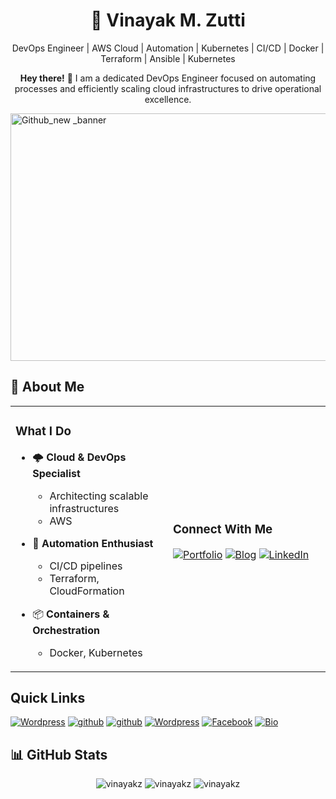 # <div align="center">🚀 **Vinayak M. Zutti**</div>
<div align="center">
    
DevOps Engineer | AWS Cloud | Automation | Kubernetes | CI/CD | Docker | Terraform | Ansible | Kubernetes 
 <p><strong>Hey there!</strong> 👋 I am a dedicated DevOps Engineer focused on automating processes and efficiently scaling cloud infrastructures to drive operational excellence.</p>
</div>
  
<img width="1584" height="396" alt="Github_new _banner" src="https://github.com/user-attachments/assets/e5278294-ea3c-42ca-8363-f37b0ff3afee" />


<br>

## 💫 About Me

<table>
<tr>
<td width="50%">

### What I Do
- 🌩️ **Cloud & DevOps Specialist**
  - Architecting scalable infrastructures
  - AWS
- 🤖 **Automation Enthusiast**
  - CI/CD pipelines
  - Terraform, CloudFormation

- 📦 **Containers & Orchestration**
    - Docker, Kubernetes

</td>

<td width="50%">

### Connect With Me
[![Portfolio](https://img.shields.io/badge/Portfolio-VinayakZutti-0A0A0A?style=for-the-badge&logo=vercel&logoColor=white)](https://lnk.ink/Vinayakz)
[![Blog](https://img.shields.io/badge/Blog-blog.Vinayakzutti-FFA500?style=for-the-badge&logo=hashnode&logoColor=white)](https://hashnode.com/@vinoo160496)
[![LinkedIn](https://img.shields.io/badge/LinkedIn-Vinayakzutti-0a66c2?style=for-the-badge&logo=linkedin&logoColor=white)](https://www.linkedin.com/in/vinayak-zutti)

</td>
</tr>
</table>

   
   ## Quick Links
   
   <a href="https://vinayakz.wordpress.com/"><img alt="Wordpress" title="Wordpress" src="https://img.shields.io/badge/-wordpress%20Blog-1DA1F2?style=for-the-badge&logo=wordpress&logoColor=white"/></a>
   <a href="https://hub.docker.com/u/vinayakz"><img alt="github" title="Github" src="https://img.shields.io/badge/-docker hub-1DA1F2?style=for-the-badge&logo=docker&logoColor=white"/></a>
   <a href="https://github.com/vinayakz"><img alt="github" title="Github" src="https://img.shields.io/badge/-github-1DA1F2?style=for-the-badge&logo=github&logoColor=white"/></a>
   <a href="https://profiles.wordpress.org/vinayakz/"><img alt="Wordpress" title="Wordpress Profile" src="https://img.shields.io/badge/-wordpress%20Profile-1DA1F2?style=for-the-badge&logo=wordpress&logoColor=white"/></a>
   <a href="https://www.facebook.com/vinoo160496"><img alt="Facebook" title="Facebook" src="https://img.shields.io/badge/-facebook%20-1DA1F2?style=for-the-badge&logo=facebook&logoColor=white"></a>
   <a href="https://gitlab.com/vinoo160496"><img alt="Bio"  title="Bio" src="https://img.shields.io/badge/-gitlab%20-1DA1F2?style=for-the-badge&logo=GitLab&logoColor=orange"></a>

  
   
## 📊 GitHub Stats
<div align="center">
    <img src="https://github-readme-stats.vercel.app/api?username=vinayakz&show_icons=true&include_all_commits=true&theme=tokyonight&hide_border=true" alt="vinayakz" />
    <img src="https://github-readme-stats.vercel.app/api/top-langs/?username=vinayakz&layout=compact&theme=tokyonight&hide_border=true" alt="vinayakz" />
    <img src="https://komarev.com/ghpvc/?username=vinayakz&label=Profile%20views&color=0e75b6&style=flat" alt="vinayakz" />
</div>


<!---
vinayakz/vinayakz is a ✨ special ✨ repository because its `README.md` (this file) appears on your GitHub profile.
You can click the Preview link to take a look at your changes.
--->
